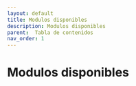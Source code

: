 ```yaml
---
layout: default
title: Modulos disponibles
description: Modulos disponibles
parent:  Tabla de contenidos
nav_order: 1
---
```


# Modulos disponibles
